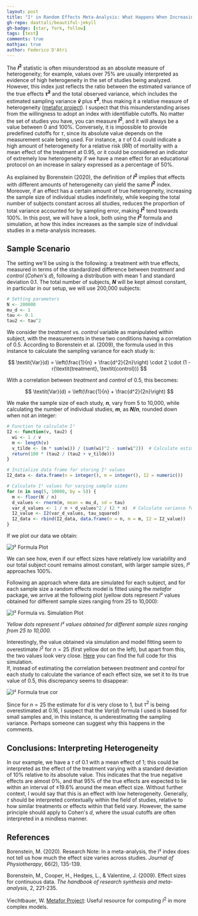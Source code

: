 ```yaml
---
layout: post
title: "I² in Random Effects Meta-Analysis: What Happens When Increasing the Sample Size?"
gh-repo: daattali/beautiful-jekyll
gh-badge: [star, fork, follow]
tags: [test]
comments: true
mathjax: true
author: Federico D'Atri
---
```


The **$I^2$** statistic is often misunderstood as an absolute measure of heterogeneity; for example, values over 75% are usually interpreted as evidence of high heterogeneity in the set of studies being analyzed. However, this index just reflects the ratio between the estimated variance of the true effects **$\tilde{\tau}^2$** and the total observed variance, which includes the estimated sampling variance **$\tilde{v}$** plus **$\tilde{\tau}^2$**, thus making it a relative measure of heterogeneity ([metafor project](https://metafor-project.org/doku.php/tips:i2_multilevel_multivariate)). I suspect that this misunderstanding arises from the willingness to adopt an index with identifiable cutoffs. No matter the set of studies you have, you can measure **$I^2$**, and it will always be a value between 0 and 100%. Conversely, it is impossible to provide predefined cutoffs for $\tau$, since its absolute value depends on the measurement scale being used. For instance, a $\tau$ of 0.4 could indicate a high amount of heterogeneity for a relative risk $(RR)$ of mortality with a mean effect of the treatment at $0.95$, or it could be considered an indicator of extremely low heterogeneity if we have a mean effect for an educational protocol on an increase in salary expressed as a percentage of 50%.

As explained by Borenstein (2020), the definition of **$I^2$** implies that effects with different amounts of heterogeneity can yield the same **$I^2$** index. Moreover, if an effect has a certain amount of true heterogeneity, increasing the sample size of individual studies indefinitely, while keeping the total number of subjects constant across all studies, reduces the proportion of total variance accounted for by sampling error, making **$I^2$** tend towards 100%. In this post, we will have a look, both using the **$I^2$** formula and simulation, at how this index increases as the sample size of individual studies in a meta-analysis increases.



## Sample Scenario
The setting we'll be using is the following: a treatment with true effects, measured in terms of the standardized difference between *treatment* and *control* (*Cohen's d*), following a distribution with mean  $1$ and  standard deviation $0.1$. The total number of subjects, **$N$** will be kept almost constant, in particular in our setup, we will use 200,000 subjects:  
```r
# Setting parameters
N <- 200000
mu_d <- 1
tau <- 0.1
tau2 <- tau^2
```
We consider the *treatment vs. control* variable as manipulated within subject, with the measurements in these two conditions having a correlation of 0.5. According to Borenstein et al. (2009), the formula used in this instance to calculate the sampling variance for each study is:

$$
\textit{Var}(d) = \left(\frac{1}{n} + \frac{d^2}{2n}\right) \cdot 2 \cdot (1 - r(\textit{treatment}, \textit{control}))
$$

With a correlation between *treatment* and *control* of $0.5$, this becomes:

$$
\textit{Var}(d) = \left(\frac{1}{n} + \frac{d^2}{2n}\right)
$$

We make the sample size of each study, **$n$**, vary from 5 to 10,000, while calculating the number of individual studies, **$m$**, as **$N / n$**, rounded down when not an integer:

```r
# Function to calculate I² 
I2 <- function(v, tau2) {
  wi <- 1 / v
  m <- length(v)  
  v_tilde <- (m * sum(wi)) / (sum(wi)^2 - sum(wi^2))  # Calculate estimated sampling variance
  return(100 * (tau2 / (tau2 + v_tilde)))  
}

# Initialize data frame for storing I² values
I2_data <- data.frame(n = integer(), m = integer(), I2 = numeric())

# Calculate I² values for varying sample sizes
for (n in seq(5, 10000, by = 5)) {
  m <- floor(N / n)  
  d_values <- rnorm(m, mean = mu_d, sd = tau)  
  var_d_values <- 1 / n + d_values^2 / (2 * n)  # Calculate variance for each study
  I2_value <- I2(var_d_values, tau_squared)  
  I2_data <- rbind(I2_data, data.frame(n = n, m = m, I2 = I2_value)) 
}
```
If we plot our data we obtain:  

![I² Formula Plot](https://github.com/fdatri/Blog-Material/I2-and-sample-size/blob/main/I2%20formula%20plot.png?raw=true)


We can see how, even if our effect sizes have relatively low variability and our total subject count remains almost constant, with larger sample sizes, $I²$ approaches 100%. 

Following an approach where data are simulated for each subject, and for each sample size a random effects model is fitted using the *metafor* package, we arrive at the following plot (yellow dots represent $I²$ values obtained for different sample sizes ranging from 25 to 10,000):

![I² Formula vs. Simulation Plot](https://github.com/fdatri/Blog-Material/I2-and-sample-size/blob/main/I2%20formula%20vs.%20simulation%20plot.png)  

*Yellow dots represent I² values obtained for different sample sizes ranging from 25 to 10,000.*


Interestingly, the value obtained via simulation and model fitting seem to overestimate $I^2$ for $n = 25$ (first yellow dot on the left), but apart from this, the two values look very close. [Here](https://github.com/fdatri/Blog-Material/I2-and-sample-size/blob/main/simulation_I_squared.R) you can find the full code for this simulation.  
If, instead of estimating the correlation between *treatment* and *control* for each study to calculate the variance of each effect size, we set it to its true value of 0.5, this discrepancy seems to disappear:

![I² Formula true cor](https://github.com/fdatri/Blog-Material/I2-and-sample-size/blob/main/I2%20true%20cor.png)  

Since for $n = 25$ the estimate for $d$ is very close to $1$, but $\tau^2$ is being overestimated at $0.16$, I suspect that the $\textit{Var}(d)$ formula I used is biased for small samples and, in this instance, is underestimating the sampling variance. Perhaps someone can suggest why this happens in the comments.


## Conclusions: Interpreting Heterogeneity

In our example, we have a $\tau$ of 0.1 with a mean effect of 1; this could be interpreted as the effect of the treatment varying with a standard deviation of 10% relative to its absolute value. This indicates that the true negative effects are almost 0%, and that 95% of the true effects are expected to lie within an interval of ±19.6% around the mean effect size. Without further context, I would say that this is an effect with low heterogeneity. Generally, $\tau$ should be interpreted contextually within the field of studies, relative to how similar treatments or effects within that field vary. However, the same principle should apply to Cohen's *d*, where the usual cutoffs are often interpreted in a mindless manner.



## References
Borenstein, M. (2020). Research Note: In a meta-analysis, the I² index does not tell us how much the effect size varies across studies. *Journal of Physiotherapy*, 66(2), 135-139.

Borenstein, M., Cooper, H., Hedges, L., & Valentine, J. (2009). Effect sizes for continuous data. *The handbook of research synthesis and meta-analysis*, 2, 221-235.

Viechtbauer, W. [Metafor Project](https://metafor-project.org/doku.php/tips:i2_multilevel_multivariate): Useful resource for computing $I^2$ in more complex models.



